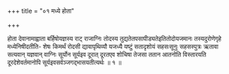 +++
title = "०१ मध्ये होता"

+++

होता देवानामाह्वाता बर्हिषोयज्ञस्य राट् राजाग्निः तोदस्य तुद्यतेतपसापीड्यतेइतितोदोयजमानः तस्यदुरोणेगृहे मध्येनिषीदतीति- शेषः किमर्थं रोदसी द्यावापृथिव्यौ यजध्यै यष्टुं सतादृशोयं सहसःसूनुः सहसस्पुत्रः ऋतावा सत्यवान् यज्ञवान् वाग्निः सूर्योन सूर्यइव दूरात् दूरतएव शोचिषा तेजसा ततान आतनोति विस्तारयति दूरदेशेवर्तमानोपि सूर्यइवसर्वञ्जगद्भासयतीत्यर्थः ॥ १ ॥